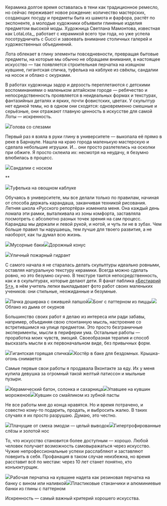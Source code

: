 Керамика долгое время оставалась в тени как традиционное ремесло, но сейчас переживает новое рождение: количество мастерских, создающих посуду и предметы быта из шамота и фарфора, растёт по экспоненте, а молодые художники объявили глиняные изделия предметом высокой моды. Художница Светлана Мамонтова, известная как LotaLota_, работает с керамикой всего три года, но уже успела посотрудничать с Gucci и завоевать внимание столичных галерей и художественных объединений. 

Лота облекает в глину элементы повседневности, превращая бытовые предметы, на которые мы обычно не обращаем внимания, в настоящее искусство — так появляется строительная перчатка на изящном кувшине, гигантская спичка, туфелька на каблуке из свёклы, сандалии на носок и облако с окурками. 

В работах художницы задор и дерзость переплетаются с детскими воспоминаниями о маленьком алтайском городе — ребячество и непосредственность проявляется в неидеальных формах и текстурах, фантазийных деталях и ярких, почти фовистских, цветах. У скульптур нет единой темы, но в одном они сходятся: одновременно смешные и серьёзные, они отражают главную ценность в искусстве для самой Лоты — искренность.

![](https://assets.discours.io/unsafe/900x/production/image/32e4d8a0-5a64-11eb-8471-0fb074f824c8.jpg)Голова со слезами

Первый раз я взяла в руки глину в университете — выкопала её прямо в реке в Барнауле. Нашла на краю города маленькую мастерскую и сделала небольшие игрушки. И… они просто разлетелись на осколки при обжиге. Я просто склеила их: несмотря на неудачу, я безумно влюбилась в процесс.

![](https://assets.discours.io/unsafe/900x/production/image/7e743900-5be0-11eb-9b5d-470ae8d887fd.jpg)Сандалии с носком

**

![](https://assets.discours.io/unsafe/900x/production/image/c8fb1740-5be1-11eb-9b5d-470ae8d887fd.jpg)Туфелька на овощном каблуке

Обучаясь в университете, мы все делали только по правилам, начиная от способа держать карандаша, заканчивая техникой рисования. Летняя школа «Русского репортёра» изменила меня. Она каждый день ломала эти рамки, выталкивала из зоны комфорта, заставляла посмотреть с абсолютно разных точек зрения на сам процесс. Карандаш мы держали и левой рукой, и ногой, и чуть ли не в зубах. Чем больше правил ты нарушаешь, тем лучше для твоего развития, а не наоборот, как ты думал всю жизнь.  


![](https://assets.discours.io/unsafe/900x/production/image/575d04d0-5a66-11eb-8471-0fb074f824c8.jpg)Мусорные баки![](https://assets.discours.io/unsafe/900x/production/image/4f20a200-5be1-11eb-9b5d-470ae8d887fd.jpg)Дорожный конус

![](https://assets.discours.io/unsafe/900x/production/image/0b7e2e00-5be1-11eb-9b5d-470ae8d887fd.jpg)Уличный пожарный гидрант

С самого начала я не старалась делать скульптуры идеально ровными, оставляя натуральную текстуру керамики. Всегда можно сделать ровно, но это безумно скучно. В текстуре таится непосредственность, как и в скульптурах, которые делают дети. Я фанат паблика [«Бестиарий 5+»](https://vk.com/bestiary5plus), в нём учитель лепки выкладывает фото работ своих маленьких учеников: они стильные, неожиданные и безумные.

![](https://assets.discours.io/unsafe/900x/production/image/e547e1a0-5bdf-11eb-8bfe-89ba061f2d95.jpg)Пачка доширака с ожившей лапшой![](https://assets.discours.io/unsafe/900x/production/image/ecaa1110-5a64-11eb-8471-0fb074f824c8.jpg)Бонг с паттерном из пиццы![](https://assets.discours.io/unsafe/900x/production/image/f1cceaa0-5a64-11eb-8471-0fb074f824c8.jpg)Облако из дыма от окурков

Большинство своих работ я делаю из интереса или ради забавы, например, объединяя свою спонтанную мысль, настроение со встретившимся на улице предметом. Это просто безграничные эксперименты, мысли в периферии ума. Остальные работы — проработка моих чувств, эмоций. Своеобразная терапия и способ высказать мысли в их первоначальном виде, без привычных форм.   


![](https://assets.discours.io/unsafe/900x/production/image/02697460-5a6e-11eb-8471-0fb074f824c8.jpg)Гигантская горящая спичка![](https://assets.discours.io/unsafe/900x/production/image/441fb530-5be1-11eb-9b5d-470ae8d887fd.jpg)Костёр в баке для бездомных. Крышка-огонь снимается

Самые первые свои работы я продавала Вконтакте за еду. Их у меня купила девушка за огромный такой желтый патиссон и мыльные пузыри.  


![](https://assets.discours.io/unsafe/900x/production/image/9c8e5e70-5be0-11eb-9b5d-470ae8d887fd.jpg)Керамический батон, солонка и сахарница![](https://assets.discours.io/unsafe/900x/production/image/ae5f1180-5be0-11eb-9b5d-470ae8d887fd.jpg)Упавшее на кувшин мороженое![](https://assets.discours.io/unsafe/900x/production/image/bbcae3d0-5be0-11eb-9b5d-470ae8d887fd.jpg)Кувшин со смайликом из зубной пасты

Не все работы мне до конца нравятся. Но и время потрачено, и совестно кому-то подарить, продать, и выбросить жалко. В таких случаях я их просто разрушаю. Думаю, это честно.  


![](https://assets.discours.io/unsafe/900x/production/image/1f687240-5be1-11eb-9b5d-470ae8d887fd.jpg)Плачущие от смеха эмодзи — целый выводок![](https://assets.discours.io/unsafe/900x/production/image/5d7ca0b0-5be1-11eb-9b5d-470ae8d887fd.jpg)Гипертрофированные слёзы и золотой нос

То, что искусство становится более доступным — хорошо. Любой человек получает возможность самовыражаться через искусство. Чужие непрофессиональные успехи расслабляют и заставляют поверить в себя. Профанация в таком случае неизбежна, но время расставит всё по местам: через 10 лет станет понятно, кто конъюктурщик.

![](https://assets.discours.io/unsafe/900x/production/image/e7bc6ea0-5be0-11eb-9b5d-470ae8d887fd.jpg)Рабочая перчатка на кувшине надета как резиновая перчатка на банку с вином или наливкой![](https://assets.discours.io/unsafe/900x/production/image/f7d02730-5a66-11eb-8471-0fb074f824c8.jpg)Пластиковые стаканчики и алюминиевые банки из глины с паттерном

Искренность — самый важный критерий хорошего искусства.
